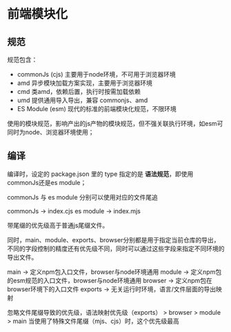 # 前端模块化

## 规范
规范包含：
- commonJs (cjs) 主要用于node环境，不可用于浏览器环境
- amd 异步模块加载方案实现，主要用于浏览器环境
- cmd 类amd，依赖后置，执行时按需加载依赖
- umd 提供通用导入导出，兼容 commonjs、amd
- ES Module (esm) 现代的标准的前端模块化规范，不限环境

使用的模块规范，影响产出的js产物的模块规范，但不强关联执行环境，如esm可同时为node、浏览器环境使用；

## 编译

编译时，设定的 package.json 里的 type 指定的是 **语法规范**，即使用commonJs还是es module；

commonJs 与 es module 分别可以使用对应的文件尾追

commonJs -> index.cjs
es module -> index.mjs

带尾缀的优先级高于普通js尾缀文件。

同时，main、module、exports、browser分别都是用于指定当前仓库的导出，不同的字段控制的精度还有优先级不同，同时可以通过这些字段来指定不同环境的导出文件。

main -> 定义npm包入口文件，browser与node环境通用
module -> 定义npm包的esm规范的入口文件，browser与node环境通用
browser -> 定义npm包在browser环境下的入口文件
exports -> 无关运行时环境，语言/文件层面的导出映射

忽略文件尾缀导致的优先级，语法映射优先级（exports） > browser > module > main
当使用了特殊文件尾缀（mjs、cjs）时，这个优先级最高


